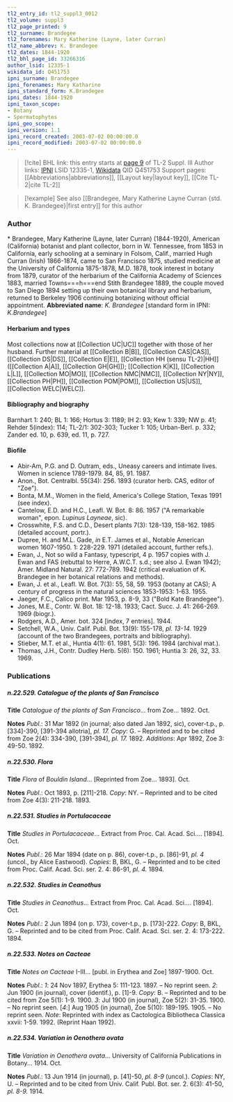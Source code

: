 ```yaml
---
tl2_entry_id: tl2_suppl3_0012
tl2_volume: suppl3
tl2_page_printed: 9
tl2_surname: Brandegee
tl2_forenames: Mary Katherine (Layne, later Curran)
tl2_name_abbrev: K. Brandegee
tl2_dates: 1844-1920
tl2_bhl_page_id: 33266316
author_lsid: 12335-1
wikidata_id: Q451753
ipni_surname: Brandegee
ipni_forenames: Mary Katharine
ipni_standard_form: K.Brandegee
ipni_dates: 1844-1920
ipni_taxon_scope: 
- Botany
- Spermatophytes
ipni_geo_scope: 
ipni_version: 1.1
ipni_record_created: 2003-07-02 00:00:00.0
ipni_record_modified: 2003-07-02 00:00:00.0
---
```


> [!cite] BHL link: this entry starts at [page 9](https://www.biodiversitylibrary.org/page/33266316) of TL-2 Suppl. III
> Author links: [IPNI](https://www.ipni.org/a/12335-1) LSID 12335-1, [Wikidata](https://www.wikidata.org/wiki/Q451753) QID Q451753
> Support pages: [[Abbreviations|abbreviations]], [[Layout key|layout key]], [[Cite TL-2|cite TL-2]]

> [!example] See also [[Brandegee, Mary Katherine Layne Curran {std. K. Brandegee}|first entry]] for this author

### Author

\* Brandegee, Mary Katherine (Layne, later Curran) (1844-1920), American (California) botanist and plant collector, born in W. Tennessee, from 1853 in California, early schooling at a seminary in Folsom, Calif., married Hugh Curran (Irish) 1866-1874, came to San Francisco 1875, studied medicine at the University of California 1875-1878, M.D. 1878, took interest in botany from 1879, curator of the herbarium of the California Academy of Sciences 1883, married Towns===h===end Stith Brandegee 1889, the couple moved to San Diego 1894 setting up their own botanical library and herbarium, returned to Berkeley 1906 continuing botanizing without official appointment. 
**Abbreviated name**: *K. Brandegee* \[standard form in IPNI: *K.Brandegee*\]

#### Herbarium and types

Most collections now at [[Collection UC|UC]] together with those of her husband. Further material at [[Collection B|B]], [[Collection CAS|CAS]], [[Collection DS|DS]], [[Collection E|E]], [[Collection HH (sensu TL-2)|HH]]([[Collection A|A]], [[Collection GH|GH]]); [[Collection K|K]], [[Collection L|L]], [[Collection MO|MO]], [[Collection NMC|NMC]], [[Collection NY|NY]], [[Collection PH|PH]], [[Collection POM|POM]], [[Collection US|US]], [[Collection WELC|WELC]].

#### Bibliography and biography

Barnhart 1: 240; BL 1: 166; Hortus 3: 1189; IH 2: 93; Kew 1: 339; NW p. 41; Rehder 5(index): 114; TL-2/1: 302-303; Tucker 1: 105; Urban-Berl. p. 332; Zander ed. 10, p. 639, ed. 11, p. 727.

#### Biofile

- Abir-Am, P.G. and D. Outram, eds., Uneasy careers and intimate lives. Women in science 1789-1979. 84, 85, 91. 1987.
- Anon., Bot. Centralbl. 55(34): 256. 1893 (curator herb. CAS, editor of "Zoe").
- Bonta, M.M., Women in the field, America's College Station, Texas 1991 (see index).
- Cantelow, E.D. and H.C., Leafl. W. Bot. 8: 86. 1957 ("A remarkable woman", epon. *Lupinus Layneae*, sic).
- Crosswhite, F.S. and C.D., Desert plants 7(3): 128-139, 158-162. 1985 (detailed account, portr.).
- Dupree, H. and M.L. Gade, *in* E.T. James et al., Notable American women 1607-1950. 1: 228-229. 1971 (detailed account, further refs.).
- Ewan, J., Not so wild a Fantasy, typescript, 4 p. 1957 copies with J. Ewan and FAS (rebuttal to Herre, A.W.C.T. s.d.; see also J. Ewan 1942); Amer. Midland Natural. 27: 772-789. 1942 (critical evaluation of K. Brandegee in her botanical relations and methods).
- Ewan, J. et al., Leafl. W. Bot. 7(3): 55, 58, 59. 1953 (botany at CAS); A century of progress in the natural sciences 1853-1953: 1-63. 1955.
- Jaeger, F.C., Calico print. Mar 1953, p. 8-9, 33 ("Bold Kate Brandegee").
- Jones, M.E., Contr. W. Bot. 18: 12-18. 1933; Cact. Succ. J. 41: 266-269. 1969 (biogr.).
- Rodgers, A.D., Amer. bot. 324 \[index, 7 entries\]. 1944.
- Setchell, W.A., Univ. Calif. Publ. Bot. 13(9): 155-178, *pl. 13-14.* 1929 (account of the two Brandegees, portraits and bibliography).
- Stieber, M.T. et al., Huntia 4(1): 61. 1981, 5(3): 196. 1984 (archival mat.).
- Thomas, J.H., Contr. Dudley Herb. 5(6): 150. 1961; Huntia 3: 26, 32, 33. 1969.

### Publications

##### n.22.529. Catalogue of the plants of San Francisco

**Title**
*Catalogue of the plants of San Francisco*... from Zoe... 1892. Oct.

**Notes**
*Publ*.: 31 Mar 1892 (in journal; also dated Jan 1892, sic), cover-t.p., p. \[334\]-390, \[391-394 allotria\], *pl. 17.* *Copy*: G. – Reprinted and to be cited from Zoe 2(4): 334-390, \[391-394\], *pl. 17.* 1892.
*Additions*: Apr 1892, Zoe 3: 49-50. 1892.

##### n.22.530. Flora

**Title**
*Flora* of *Bouldin Island*... \[Reprinted from Zoe... 1893\]. Oct.

**Notes**
*Publ*.: Oct 1893, p. \[211\]-218. *Copy*: NY. – Reprinted and to be cited from Zoe 4(3): 211-218. 1893.

##### n.22.531. Studies in Portulacaceae

**Title**
*Studies in Portulacaceae*... Extract from Proc. Cal. Acad. Sci.... \[1894\]. Oct.

**Notes**
*Publ*.: 26 Mar 1894 (date on p. 86), cover-t.p., p. \[86\]-91, *pl. 4* (uncol., by Alice Eastwood).
*Copies*: B, BKL, G. – Reprinted and to be cited from Proc. Calif. Acad. Sci. ser. 2. 4: 86-91, *pl. 4.* 1894.

##### n.22.532. Studies in Ceanothus

**Title**
*Studies in Ceanothus*... Extract from Proc. Cal. Acad. Sci.... \[1894\]. Oct.

**Notes**
*Publ*.: 2 Jun 1894 (on p. 173), cover-t.p., p. \[173\]-222. *Copy*: B, BKL, G. – Reprinted and to be cited from Proc. Calif. Acad. Sci. ser. 2. 4: 173-222. 1894.

##### n.22.533. Notes on Cacteae

**Title**
*Notes on Cacteae* I-III... \[publ. in Erythea and Zoe\] 1897-1900. Oct.

**Notes**
*Publ*.: *1*: 24 Nov 1897, Erythea 5: 111-123. 1897. – No reprint seen.
*2*: Jun 1900 (in journal), cover (identif.), p. \[1\]-9. *Copy*: B. – Reprinted and to be cited from Zoe 5(1): 1-9. 1900.
*3*: Jul 1900 (in journal), Zoe 5(2): 31-35. 1900. – No reprint seen.
\[*4*:\] Aug 1905 (in journal), Zoe 5(10): 189-195. 1905. – No reprint seen.
*Note*: Reprinted with index as Cactologica Bibliotheca Classica xxvii: 1-59. 1992. (Reprint Haan 1992).

##### n.22.534. Variation in Oenothera ovata

**Title**
*Variation in Oenothera ovata*... University of California Publications in Botany... 1914. Oct.

**Notes**
*Publ*.: 13 Jun 1914 (in journal), p. \[41\]-50, *pl. 8-9* (uncol.). *Copies*: NY, U. – Reprinted and to be cited from Univ. Calif. Publ. Bot. ser. 2. 6(3): 41-50, *pl. 8-9.* 1914.


